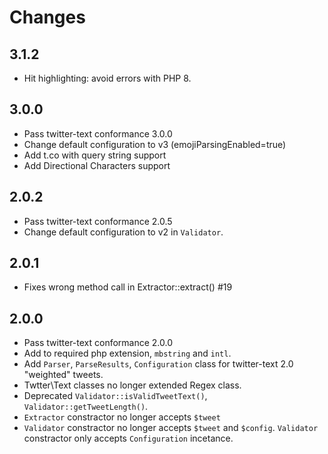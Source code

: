 # Changes

## 3.1.2

- Hit highlighting: avoid errors with PHP 8.

## 3.0.0

- Pass twitter-text conformance 3.0.0
- Change default configuration to v3 (emojiParsingEnabled=true)
- Add t.co with query string support
- Add Directional Characters support

## 2.0.2

- Pass twitter-text conformance 2.0.5
- Change default configuration to v2 in `Validator`.

## 2.0.1

- Fixes wrong method call in Extractor::extract() #19

## 2.0.0

- Pass twitter-text conformance 2.0.0
- Add to required php extension, `mbstring` and `intl`.
- Add `Parser`, `ParseResults`, `Configuration` class for twitter-text 2.0 "weighted" tweets.
- Twtter\Text classes no longer extended Regex class.
- Deprecated `Validator::isValidTweetText()`, `Validator::getTweetLength()`.
- `Extractor` constractor no longer accepts `$tweet`
- `Validator` constractor no longer accepts `$tweet` and `$config`. `Validator` constractor only accepts `Configuration` incetance.
